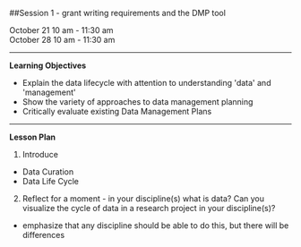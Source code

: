 ##Session 1 - grant writing requirements and the DMP tool

October 21 10 am - 11:30 am  
October 28 10 am - 11:30 am

---

**Learning Objectives**  
- Explain the data lifecycle with attention to understanding 'data' and 'management'
- Show the variety of approaches to data management planning
- Critically evaluate existing Data Management Plans

---

**Lesson Plan**  

1. Introduce 
  - Data Curation
  - Data Life Cycle
2. Reflect for a moment - in your discipline(s) what is data? Can you visualize the cycle of data in a research project in your discipline(s)?
  - emphasize that any discipline should be able to do this, but there will be differences
